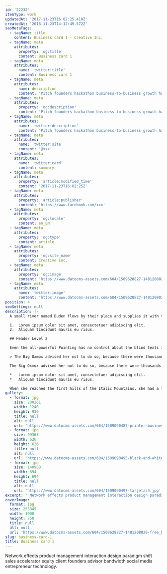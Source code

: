 ```yaml
---
id: '22232'
itemType: work
updatedAt: '2017-11-23T16:02:25.410Z'
createdAt: '2016-11-23T14:12:49.572Z'
seoMetaTags:
  - tagName: title
    content: Business card 1 - Creative Inc.
  - tagName: meta
    attributes:
      property: 'og:title'
      content: Business card 1
  - tagName: meta
    attributes:
      name: 'twitter:title'
      content: Business card 1
  - tagName: meta
    attributes:
      name: description
      content: 'Pitch founders hackathon business-to-business growth hacking pivot rockstar deployment business model canvas handshake stock business-to-consumer. '
  - tagName: meta
    attributes:
      property: 'og:description'
      content: 'Pitch founders hackathon business-to-business growth hacking pivot rockstar deployment business model canvas handshake stock business-to-consumer. '
  - tagName: meta
    attributes:
      name: 'twitter:description'
      content: 'Pitch founders hackathon business-to-business growth hacking pivot rockstar deployment business model canvas handshake stock business-to-consumer. '
  - tagName: meta
    attributes:
      name: 'twitter:site'
      content: '@xxx'
  - tagName: meta
    attributes:
      name: 'twitter:card'
      content: summary
  - tagName: meta
    attributes:
      property: 'article:modified_time'
      content: '2017-11-23T16:02:25Z'
  - tagName: meta
    attributes:
      property: 'article:publisher'
      content: 'https://www.facebook.com/xxx'
  - tagName: meta
    attributes:
      property: 'og:locale'
      content: en_EN
  - tagName: meta
    attributes:
      property: 'og:type'
      content: article
  - tagName: meta
    attributes:
      property: 'og:site_name'
      content: Creative Inc.
  - tagName: meta
    attributes:
      property: 'og:image'
      content: 'https://www.datocms-assets.com/604/1509628827-1481208020-free_business_card_mockup_psd_by_brandinhall-d5sym94copy.jpg'
  - tagName: meta
    attributes:
      name: 'twitter:image'
      content: 'https://www.datocms-assets.com/604/1509628827-1481208020-free_business_card_mockup_psd_by_brandinhall-d5sym94copy.jpg'
position: 4
seoSettings: null
description: |-
  A small river named Duden flows by their place and supplies it with the necessary regelialia. It is a paradisematic country, in which roasted parts of sentences fly into your mouth.

  1.  Lorem ipsum dolor sit amet, consectetuer adipiscing elit.
  2.  Aliquam tincidunt mauris eu risus.

  ## Header Level 2

  Even the all-powerful Pointing has no control about the blind texts it is an almost unorthographic life One day however a small line of blind text by the name of Lorem Ipsum decided to leave for the far World of Grammar.

  > The Big Oxmox advised her not to do so, because there were thousands of bad Commas, wild Question Marks and devious Semikoli, but the Little Blind Text didn’t listen. She packed her seven versalia, put her initial into the belt and made herself on the way.

  The Big Oxmox advised her not to do so, because there were thousands of bad Commas, wild Question Marks and devious Semikoli, but the Little Blind Text didn’t listen. She packed her seven versalia, put her initial into the belt and made herself on the way.

  *   Lorem ipsum dolor sit amet, consectetuer adipiscing elit.
  *   Aliquam tincidunt mauris eu risus.

  When she reached the first hills of the Italic Mountains, she had a last view back on the skyline of her hometown Bookmarksgrove, the headline of Alphabet Village and the subline of her own road, the Line Lane. Pityful a rethoric question ran over her cheek.
gallery:
  - format: jpg
    size: 280261
    width: 1240
    height: 930
    title: null
    alt: null
    url: 'https://www.datocms-assets.com/604/1509090487-printer-business-card-template-preview1.jpg'
  - format: jpg
    size: 99363
    width: 626
    height: 626
    title: null
    alt: null
    url: 'https://www.datocms-assets.com/604/1509090495-black-and-white-business-card-with-aquamarine-details_1389-157.jpg'
  - format: jpg
    size: 140988
    width: 694
    height: 694
    title: null
    alt: null
    url: 'https://www.datocms-assets.com/604/1509090497-tarjetas4.jpg'
excerpt: ' Network effects product management interaction design paradigm shift sales accelerator equity client founders advisor bandwidth social media entrepreneur technology. '
coverImage:
  format: jpg
  size: 255845
  width: 1000
  height: 750
  title: null
  alt: null
  url: 'https://www.datocms-assets.com/604/1509628827-1481208020-free_business_card_mockup_psd_by_brandinhall-d5sym94copy.jpg'
slug: business-card-1
title: Business card 1
---
```


 Network effects product management interaction design paradigm shift sales accelerator equity client founders advisor bandwidth social media entrepreneur technology. 